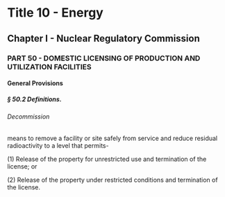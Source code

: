 
# Title 10 - Energy
## Chapter I - Nuclear Regulatory Commission
### PART 50 - DOMESTIC LICENSING OF PRODUCTION AND UTILIZATION FACILITIES
#### General Provisions
##### § 50.2 Definitions.
###### Decommission

means to remove a facility or site safely from service and reduce residual radioactivity to a level that permits-

(1) Release of the property for unrestricted use and termination of the license; or

(2) Release of the property under restricted conditions and termination of the license.
